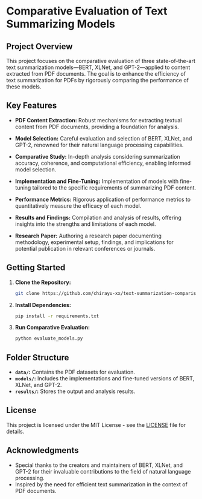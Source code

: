 # Comparative Evaluation of Text Summarizing Models

## Project Overview

This project focuses on the comparative evaluation of three state-of-the-art text summarization models—BERT, XLNet, and GPT-2—applied to content extracted from PDF documents. The goal is to enhance the efficiency of text summarization for PDFs by rigorously comparing the performance of these models.

## Key Features

- **PDF Content Extraction:** Robust mechanisms for extracting textual content from PDF documents, providing a foundation for analysis.

- **Model Selection:** Careful evaluation and selection of BERT, XLNet, and GPT-2, renowned for their natural language processing capabilities.

- **Comparative Study:** In-depth analysis considering summarization accuracy, coherence, and computational efficiency, enabling informed model selection.

- **Implementation and Fine-Tuning:** Implementation of models with fine-tuning tailored to the specific requirements of summarizing PDF content.

- **Performance Metrics:** Rigorous application of performance metrics to quantitatively measure the efficacy of each model.

- **Results and Findings:** Compilation and analysis of results, offering insights into the strengths and limitations of each model.

- **Research Paper:** Authoring a research paper documenting methodology, experimental setup, findings, and implications for potential publication in relevant conferences or journals.

## Getting Started

1. **Clone the Repository:**
   ```bash
   git clone https://github.com/chirayu-xx/text-summarization-comparison.git
   ```

2. **Install Dependencies:**
   ```bash
   pip install -r requirements.txt
   ```

3. **Run Comparative Evaluation:**
   ```bash
   python evaluate_models.py
   ```

## Folder Structure

- **`data/`:** Contains the PDF datasets for evaluation.
- **`models/`:** Includes the implementations and fine-tuned versions of BERT, XLNet, and GPT-2.
- **`results/`:** Stores the output and analysis results.



## License

This project is licensed under the MIT License - see the [LICENSE](LICENSE) file for details.

## Acknowledgments

- Special thanks to the creators and maintainers of BERT, XLNet, and GPT-2 for their invaluable contributions to the field of natural language processing.
- Inspired by the need for efficient text summarization in the context of PDF documents.
